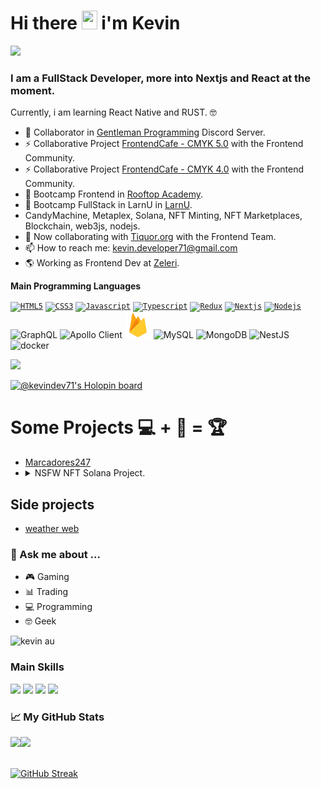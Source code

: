 # Hi there <img src="https://media.giphy.com/media/hvRJCLFzcasrR4ia7z/giphy.gif" width="25px" height="30px" /> i'm Kevin
![](https://visitor-badge.glitch.me/badge?page_id=kevin-dev71.kevin-dev71)
<br />

### I am a FullStack Developer, more into Nextjs and React at the moment.

Currently, i am learning React Native and RUST. 🤓

- 🔭 Collaborator in [Gentleman Programming](https://discord.gg/sqRpMcm5) Discord Server.
- ⚡ Collaborative Project [FrontendCafe - CMYK 5.0](https://github.com/frontendcafe/air-flashcards) with the Frontend Community.
- ⚡ Collaborative Project [FrontendCafe - CMYK 4.0](https://github.com/frontendcafe/cmyk-strawberry) with the Frontend Community.
- 🌱 Bootcamp Frontend in [Rooftop Academy](https://www.rooftopacademy.com/).
- 🌱 Bootcamp FullStack in LarnU in [LarnU](https://www.larnu.com/).
- CandyMachine, Metaplex, Solana, NFT Minting, NFT Marketplaces, Blockchain, web3js, nodejs.
- 🔭 Now collaborating with [Tiquor.org](https://github.com/tiquor) with the Frontend Team.
- 📫 How to reach me: kevin.developer71@gmail.com
- 🌎 Working as Frontend Dev at [Zeleri](https://www.zeleri.com/).

**Main Programming Languages**

<code><a href="https://github.com/kevin-dev71?tab=repositories&language=HTML"><img height="42" title="HTML5" alt="HTML5" src="https://cdn.svgporn.com/logos/html-5.svg"></a></code>
<code><a href="https://github.com/kevin-dev71?tab=repositories&language=CSS"><img height="42" title="CSS3" alt="CSS3" src="https://cdn.svgporn.com/logos/css-3.svg"></a></code>
<code><a href="https://github.com/kevin-dev71?tab=repositories&language=javascript"><img height="36" title="Javascript" alt="Javascript" src="https://cdn.svgporn.com/logos/javascript.svg"></a></code>
<code><a href="https://github.com/kevin-dev71?tab=repositories&language=typescript"><img height="42" title="Typescript" alt="Typescript" src="https://www.pngkey.com/png/detail/826-8263457_react-with-typescript-react.png"></a></code>
<code><a href="https://github.com/kevin-dev71?tab=repositories&language=typescript"><img height="42" title="Redux" alt="Redux" src="https://img2.freepng.es/20180511/zie/kisspng-redux-react-javascript-vue-js-single-page-applicat-5af5cde3d3a5e8.2671715915260584678669.jpg"></a></code>
<code><a href="https://github.com/kevin-dev71?tab=repositories&language=typescript"><img height="42" title="Nextjs" alt="Nextjs" src="https://nextjs.org/static/favicon/favicon.ico"></a></code>
<code><a href="https://github.com/kevin-dev71?tab=repositories&language=node"><img height="42" title="Nodejs" alt="Nodejs" src="https://image.pngaaa.com/703/4547703-small.png"></a></code><img height="42" title="GraphQL" alt="GraphQL" src="https://listimg.pinclipart.com/picdir/s/544-5441989_graphql-graphql-logo-png-clipart.png">
<img height="42" title="Apollo Client" alt="Apollo Client" src="https://miro.medium.com/max/400/1*2iQRjEG1CmOcpTacuxbPjA.png">
<img height="42" title="Firebase" alt="Firebase" src="https://raw.githubusercontent.com/github/explore/80688e429a7d4ef2fca1e82350fe8e3517d3494d/topics/firebase/firebase.png">
<img src="https://e7.pngegg.com/pngimages/429/72/png-clipart-mysql-database-graphics-microsoft-access-logo-blue-web-design-thumbnail.png" alt="MySQL" width="40" height="40"/>
<img src="https://cdn.icon-icons.com/icons2/2415/PNG/512/mongodb_plain_wordmark_logo_icon_146423.png" alt="MongoDB" width="40" height="40"/>
<img src="https://nestjs.com/img/logo-small.svg" alt="NestJS" width="40" height="40"/>
<img src="https://www.howtogeek.com/wp-content/uploads/csit/2021/04/075c8694.jpeg?width=1198&trim=1,1&bg-color=000&pad=1,1" alt="docker" width="75" height="40"/>

<a href="https://www.codewars.com/users/kevin-dev71" target="_blank"><img src="https://www.codewars.com/users/kevin-dev71/badges/large"/></a>

[![@kevindev71's Holopin board](https://holopin.io/api/user/board?user=kevindev71)](https://holopin.io/@kevindev71)

# Some Projects 💻 + 🧠 = 🏆
- [Marcadores247](https://www.marcadores247.com/)
- <details>
  <summary>NSFW NFT Solana Project.</summary>
  - https://aiko.io/ is a Erotic Solana stakeable NFT collection, powered by rust, solana/web3.js and nextjs. <br />
  - https://aiko.art/ is a Erotic NFT Storefront and NFT Marketplace, powered by rust, solana/web3.js and nextjs.
</details>

## Side projects
- [weather web](https://nextjs-weather-app-lyart.vercel.app/)

### 💬 Ask me about ...
<div>
 
 - 🎮 Gaming
 - 📊 Trading
 - 💻 Programming
 - 🤓 Geek

  <img src="https://user-images.githubusercontent.com/39138605/188782252-b7cc929d-d396-45ba-a443-9fbfde80def8.jpeg" width="120" height="120" alt="kevin au" />

</div>



### Main Skills
![](https://img.shields.io/badge/Framework-React-informational?style=flat&logo=react&logoColor=white&color=3bac3a)
![](https://img.shields.io/badge/Language-TypeScript-informational?style=flat&logo=typescript&logoColor=white&color=3bac3a)
![](https://img.shields.io/badge/Language-JavaScript-informational?style=flat&logo=javascript&logoColor=white&color=3bac3a)
![](https://img.shields.io/badge/Database-MongoDB-informational?style=flat&logo=mongodb&logoColor=white&color=3bac3a)

### 📈 My GitHub Stats

<div><img height="150px" src="https://github-readme-stats.vercel.app/api?username=kevin-dev71&sshow_icons=true&theme=gotham&count_private=true" /><img height="150px" src="https://github-readme-stats.vercel.app/api/top-langs?username=kevin-dev71&exclude_repo=ishrimp,traderapp,tradingapp,learning.test&layout=compact&theme=monokai&count_private=true" /></div>
<br />

[![GitHub Streak](https://github-readme-streak-stats.herokuapp.com/?user=kevin-dev71&theme=dark&background=000000)](https://git.io/streak-stats)
<!--
**kevin-dev71/kevin-dev71** is a ✨ _special_ ✨ repository because its `README.md` (this file) appears on your GitHub profile.

Here are some ideas to get you started:

- 🔭 I’m currently working on ...
- 🌱 I’m currently learning ...
- 👯 I’m looking to collaborate on ...
- 🤔 I’m looking for help with ...
- 💬 Ask me about ...
- 📫 How to reach me: ...
- 😄 Pronouns: ...
- ⚡ Fun fact: ...
-->
